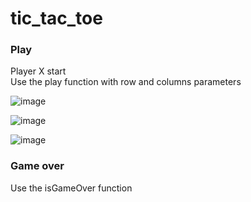 # tic_tac_toe

### Play

Player X start  
Use the play function with row and columns parameters  
  
![image](https://user-images.githubusercontent.com/79632804/202591755-81eb37e5-f6a1-4a22-abd3-2171271c26b3.png)  
  
![image](https://user-images.githubusercontent.com/79632804/202591796-09a8301c-e8e4-40ea-aa12-bab34af97260.png)  
  
  
![image](https://user-images.githubusercontent.com/79632804/202591688-8e852a60-1c66-41d6-8e64-6603151578f2.png)  

### Game over

Use the isGameOver function  
